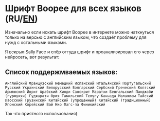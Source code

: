 # Шрифт Boopee для всех языков (RU/[EN](https://github.com/Nepoymi2/Boopee_Font_all_Lang/blob/main/en/README.md)) 

Изначально если искать шрифт Boopee в интернете можно наткнуться только на версью с английским языком, что создаёт проблему для нужд с остальными языками.

Я вскрыл Sally Face и спёр оттуда шрифт и проанализировал его через нейросеть, вот результат:



## Список поддержмваемых языков:

`Английский
Французский
Немецкий
Испанский
Итальянский
Португальский
Русский
Украинский
Белорусский
Болгарский
Сербский
Греческий
Коптский
Армянский
Иврит
Арабский
Хинди
Санскрит
Маратхи
Бенгальский
Панджаби (гурмукхи)
Гуджарати
Ория
Тамильский
Телугу
Каннада
Малаялам
Тайский
Лаосский
Грузинский
Китайский (упрощенный)
Китайский (традиционный)
Японский
Корейский
Вай
Нко
Фагс-па
Финикийский
`

Так что приятного использования) 
